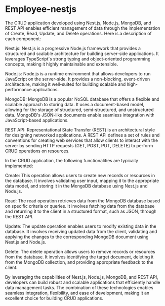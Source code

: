# Employee-nestjs
The CRUD application developed using Nest.js, Node.js, MongoDB, and REST API enables efficient management of data through the implementation of Create, Read, Update, and Delete operations. Here is a description of each component:

Nest.js: Nest.js is a progressive Node.js framework that provides a structured and scalable architecture for building server-side applications. It leverages TypeScript's strong typing and object-oriented programming concepts, making it highly maintainable and extensible.

Node.js: Node.js is a runtime environment that allows developers to run JavaScript on the server-side. It provides a non-blocking, event-driven architecture, making it well-suited for building scalable and high-performance applications.

MongoDB: MongoDB is a popular NoSQL database that offers a flexible and scalable approach to storing data. It uses a document-based model, allowing for the storage of structured, semi-structured, and unstructured data. MongoDB's JSON-like documents enable seamless integration with JavaScript-based applications.

REST API: Representational State Transfer (REST) is an architectural style for designing networked applications. A REST API defines a set of rules and conventions for creating web services that allow clients to interact with the server by sending HTTP requests (GET, POST, PUT, DELETE) to perform CRUD operations on resources.

In the CRUD application, the following functionalities are typically implemented:

Create: This operation allows users to create new records or resources in the database. It involves validating user input, mapping it to the appropriate data model, and storing it in the MongoDB database using Nest.js and Node.js.

Read: The read operation retrieves data from the MongoDB database based on specific criteria or queries. It involves fetching data from the database and returning it to the client in a structured format, such as JSON, through the REST API.

Update: The update operation enables users to modify existing data in the database. It involves receiving updated data from the client, validating and applying the changes to the corresponding MongoDB document using Nest.js and Node.js.

Delete: The delete operation allows users to remove records or resources from the database. It involves identifying the target document, deleting it from the MongoDB collection, and providing appropriate feedback to the client.

By leveraging the capabilities of Nest.js, Node.js, MongoDB, and REST API, developers can build robust and scalable applications that efficiently handle data management tasks. The combination of these technologies enables seamless integration, flexibility, and ease of development, making it an excellent choice for building CRUD applications.
